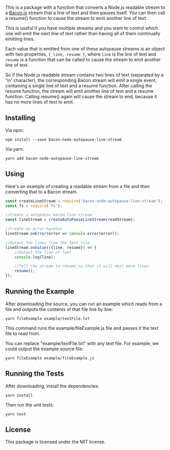 This is a package with a function that converts a Node.js readable stream to a [Bacon.js](https://baconjs.github.io/) stream that a line of text and then pauses itself. You can then call a resume() function to cause the stream to emit another line of text.

This is useful if you have multiple streams and you want to control which one will emit the next line of text rather than having all of them continually emitting lines.

Each value that is emitted from one of these autopause streams is an object with two properties, ```{ line, resume }```, where ```line``` is the line of text and ```resume``` is a function that can be called to cause the stream to emit another line of text.

So if the Node.js readable stream contains two lines of text (separated by a '\n' character), the corresponding Bacon stream will emit a single event, containing a single line of text and a resume function. After calling the resume function, the stream will emit another line of text and a resume function. Calling resume() again will cause the stream to end, because it has no more lines of text to emit.

## Installing

Via npm:

```
npm install --save bacon-node-autopause-line-stream
```

Via yarn:

```
yarn add bacon-node-autopause-line-stream
```

## Using

Here's an example of creating a readable stream from a file and then converting that to a Bacon stream.

```javascript
const createLineStream = require('bacon-node-autopause-line-stream');
const fs = require('fs');

//Create a autopause bacon line stream
const lineStream = createAutoPauseLineStream(readStream);

//Create an error handler
lineStream.onError(error => console.error(error));

//Output the lines from the text file
lineStream.onValue(({line, resume}) => {
	//Output the line of text
	console.log(line);

	//Tell the stream to resume so that it will emit more lines
	resume();
});
```

## Running the Example

After downloading the source, you can run an example which reads from a file and outputs the contents of that file line by line:

```
yarn fileExample example/textFile.txt
```

This command runs the example/fileExample.js file and passes it the text file to read from.

You can replace "example/textFile.txt" with any text file. For example, we could output the example source file:

```
yarn fileExample example/fileExample.js
```

## Running the Tests

After downloading, install the dependencies:

```yarn install```


Then run the unit tests:

 ```yarn test```

## License

This package is licensed under the MIT license.